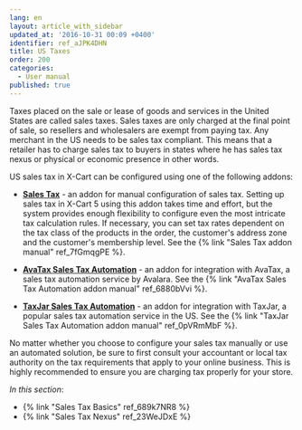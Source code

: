 ```yaml
---
lang: en
layout: article_with_sidebar
updated_at: '2016-10-31 00:09 +0400'
identifier: ref_aJPK4DHN
title: US Taxes
order: 200
categories:
  - User manual
published: true
---
```

Taxes placed on the sale or lease of goods and services in the United States are called sales taxes. Sales taxes are only charged at the final point of sale, so resellers and wholesalers are exempt from paying tax. Any merchant in the US needs to be sales tax compliant. This means that a retailer has to charge sales tax to buyers in states where he has sales tax nexus or physical or economic presence in other words.

US sales tax in X-Cart can be configured using one of the following addons:

   * **[Sales Tax](https://market.x-cart.com/addons/sales-tax.html)** - an addon for manual configuration of sales tax. Setting up sales tax in X-Cart 5 using this addon takes time and effort, but the system provides enough flexibility to configure even the most intricate tax calculation rules. If necessary, you can set tax rates dependent on the tax class of the products in the order, the customer's address zone and the customer's membership level.
See the {% link "Sales Tax addon manual" ref_7fGmqgPE %}.
   
   * **[AvaTax Sales Tax Automation](https://market.x-cart.com/addons/avatax-sales-tax-automation.html)** - an addon for integration with AvaTax, a sales tax automation service by Avalara. See the {% link "AvaTax Sales Tax Automation addon manual" ref_6880bVvi %}. 
   
   * **[TaxJar Sales Tax Automation](https://market.x-cart.com/addons/taxjar-sales-tax-automation.html)** - an addon for integration with TaxJar, a popular sales tax automation service in the US. See the {% link "TaxJar Sales Tax Automation addon manual" ref_0pVRmMbF %}.

No matter whether you choose to configure your sales tax manually or use an automated solution, be sure to first consult your accountant or local tax authority on the tax requirements that apply to your online business. This is highly recommended to ensure you are charging tax properly for your store.

_In this section_:

*  {% link "Sales Tax Basics" ref_689k7NR8 %}
*  {% link "Sales Tax Nexus" ref_23WeJDxE %}

